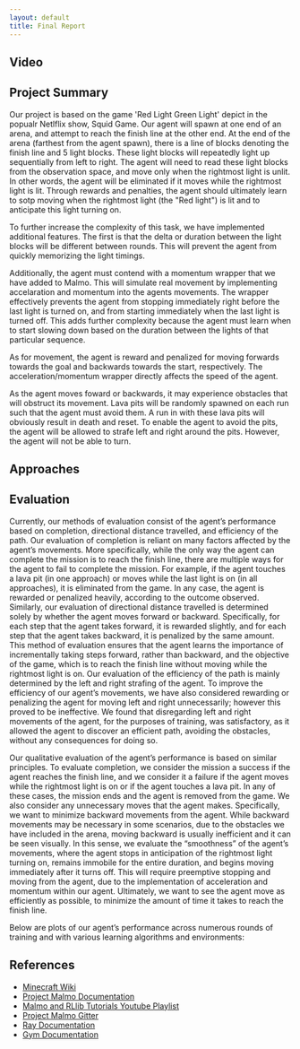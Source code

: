 ```yaml
---
layout: default
title: Final Report
---
```



## Video

## Project Summary

Our project is based on the game 'Red Light Green Light' depict in the popualr Netlflix show, Squid Game. Our agent will spawn at one end of an arena, and attempt to reach the finish line at the other end. At the end of the arena (farthest from the agent spawn), there is a line of blocks denoting the finish line and 5 light blocks. These light blocks will repeatedly light up sequentially from left to right. The agent will need to read these light blocks from the observation space, and move only when the rightmost light is unlit. In other words, the agent will be eliminated if it moves while the rightmost light is lit. Through rewards and penalties, the agent should ultimately learn to sotp moving when the rightmost light (the "Red light") is lit and to anticipate this light turning on. 

To further increase the complexity of this task, we have implemented additional features. The first is that the delta or duration between the light blocks will be different between rounds. This will prevent the agent from quickly memorizing the light timings.

Additionally, the agent must contend with a momentum wrapper that we have added to Malmo. This will simulate real movement by implementing accelaration and momentum into the agents movements. The wrapper effectively prevents the agent from stopping immediately right before the last light is turned on, and from starting immediately when the last light is turned off. This adds further complexity because the agent must learn when to start slowing down based on the duration between the lights of that particular sequence. 

As for movement, the agent is reward and penalized for moving forwards towards the goal and backwards towards the start, respectively. The acceleration/momentum wrapper directly affects the speed of the agent. 

As the agent moves foward or backwards, it may experience obstacles that will obstruct its movement. Lava pits will be randomly spawned on each run such that the agent must avoid them. A run in with these lava pits will obviously result in death and reset. To enable the agent to avoid the pits, the agent will be allowed to strafe left and right around the pits. However, the agent will not be able to turn.


## Approaches

## Evaluation

Currently, our methods of evaluation consist of the agent’s performance based on completion, directional distance travelled, and efficiency of the path. Our evaluation of completion is reliant on many factors affected by the agent’s movements. More specifically, while the only way the agent can complete the mission is to reach the finish line, there are multiple ways for the agent to fail to complete the mission. For example, if the agent touches a lava pit (in one approach) or moves while the last light is on (in all approaches), it is eliminated from the game. In any case, the agent is rewarded or penalized heavily, according to the outcome observed. 
Similarly, our evaluation of directional distance travelled is determined solely by whether the agent moves forward or backward. Specifically, for each step that the agent takes forward, it is rewarded slightly, and for each step that the agent takes backward, it is penalized by the same amount. This method of evaluation ensures that the agent learns the importance of incrementally taking steps forward, rather than backward, and the objective of the game, which is to reach the finish line without moving while the rightmost light is on. 
Our evaluation of the efficiency of the path is mainly determined by the left and right strafing of the agent. To improve the efficiency of our agent’s movements, we have also considered rewarding or penalizing the agent for moving left and right unnecessarily; however this proved to be ineffective. We found that disregarding left and right movements of the agent, for the purposes of training, was satisfactory, as it allowed the agent to discover an efficient path, avoiding the obstacles, without any consequences for doing so. 
 
Our qualitative evaluation of the agent’s performance is based on similar principles. To evaluate completion, we consider the mission a success if the agent reaches the finish line, and we consider it a failure if the agent moves while the rightmost light is on or if the agent touches a lava pit. In any of these cases, the mission ends and the agent is removed from the game. We also consider any unnecessary moves that the agent makes. Specifically, we want to minimize backward movements from the agent. While backward movements may be necessary in some scenarios, due to the obstacles we have included in the arena, moving backward is usually inefficient and it can be seen visually. In this sense, we evaluate the “smoothness” of the agent’s movements, where the agent stops in anticipation of the rightmost light turning on, remains immobile for the entire duration, and begins moving immediately after it turns off. This will require preemptive stopping and moving from the agent, due to the implementation of acceleration and momentum within our agent. Ultimately, we want to see the agent move as efficiently as possible, to minimize the amount of time it takes to reach the finish line. 
 
Below are plots of our agent’s performance across numerous rounds of training and with various learning algorithms and environments:


## References

- [Minecraft Wiki](https://minecraft.fandom.com/wiki/Minecraft_Wiki)
- [Project Malmo Documentation](https://microsoft.github.io/malmo/0.30.0/Documentation/index.html)
- [Malmo and RLlib Tutorials Youtube Playlist](https://www.youtube.com/playlist?list=PLa9uQbheNAMn7QuE-OnXBGWfRyVGiJSpU)
- [Project Malmo Gitter](https://gitter.im/Microsoft/malmo)
- [Ray Documentation](https://docs.ray.io/en/latest/rllib.html)
- [Gym Documentation](http://gym.openai.com/docs/)